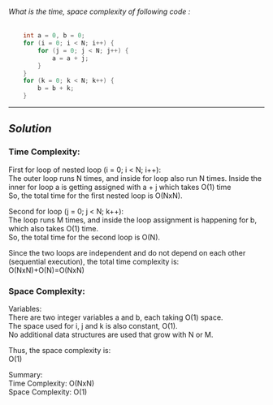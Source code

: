 ###### What is the time, space complexity of following code :
```cpp
    int a = 0, b = 0; 
    for (i = 0; i < N; i++) { 
        for (j = 0; j < N; j++) { 
            a = a + j; 
        } 
    } 
    for (k = 0; k < N; k++) { 
        b = b + k; 
    }
```

---
## *Solution*
### Time Complexity:

First for loop of nested loop (i = 0; i < N; i++):  
The outer loop runs N times, and inside for loop also run N times. Inside the inner for loop a is getting assigned with a + j which takes O(1) time  
So, the total time for the first nested loop is O(NxN).

Second for loop (j = 0; j < N; k++):  
The loop runs M times, and inside the loop assignment is happening for b, which also takes O(1) time.  
So, the total time for the second loop is O(N).

Since the two loops are independent and do not depend on each other (sequential execution), the total time complexity is:  
O(NxN)+O(N)=O(NxN)

### Space Complexity:

Variables:  
There are two integer variables a and b, each taking O(1) space.  
The space used for i, j and k is also constant, O(1).  
No additional data structures are used that grow with N or M.

Thus, the space complexity is:  
O(1)  

Summary:  
Time Complexity: O(NxN)  
Space Complexity: O(1)
